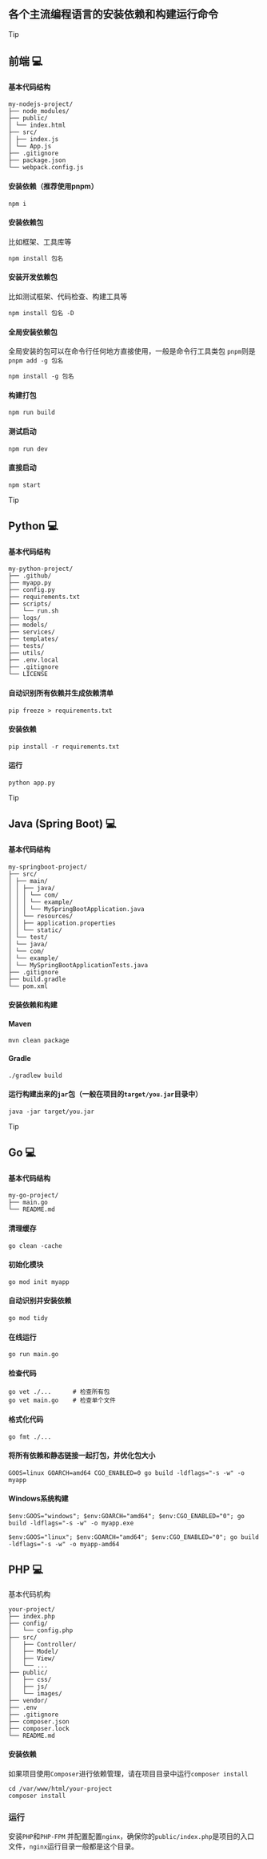 ## 各个主流编程语言的安装依赖和构建运行命令

> [!TIP]
> ## 前端 💻

#### 基本代码结构
```
my-nodejs-project/
├── node_modules/
├── public/
│ └── index.html
├── src/
│ ├── index.js
│ └── App.js
├── .gitignore
├── package.json
└── webpack.config.js
```
#### 安装依赖（推荐使用pnpm）
```
npm i
```


#### 安装依赖包
比如框架、工具库等
```
npm install 包名
```

#### 安装开发依赖包
比如测试框架、代码检查、构建工具等
```
npm install 包名 -D
```

#### 全局安装依赖包

全局安装的包可以在命令行任何地方直接使用，一般是命令行工具类包
`pnpm`则是`pnpm add -g 包名`
```
npm install -g 包名
```


#### 构建打包
```
npm run build
```

#### 测试启动
```
npm run dev
```
#### 直接启动
```
npm start
```

> [!TIP]
> ## Python 💻

#### 基本代码结构
```
my-python-project/
├── .github/
├── myapp.py
├── config.py
├── requirements.txt
├── scripts/
│   └── run.sh
├── logs/
├── models/
├── services/
├── templates/
├── tests/
├── utils/
├── .env.local
├── .gitignore
└── LICENSE
```

#### 自动识别所有依赖并生成依赖清单
```
pip freeze > requirements.txt
```

#### 安装依赖
```
pip install -r requirements.txt
```

#### 运行
```
python app.py
```


> [!TIP]
> ## Java (Spring Boot) 💻

#### 基本代码结构
```
my-springboot-project/
├── src/
│ ├── main/
│ │ ├── java/
│ │ │ └── com/
│ │ │ └── example/
│ │ │ └── MySpringBootApplication.java
│ │ └── resources/
│ │ ├── application.properties
│ │ └── static/
│ └── test/
│ └── java/
│ └── com/
│ └── example/
│ └── MySpringBootApplicationTests.java
├── .gitignore
├── build.gradle
└── pom.xml
```

#### 安装依赖和构建

#### Maven
```
mvn clean package
```
#### Gradle
```
./gradlew build
```
#### 运行构建出来的`jar`包（一般在项目的`target/you.jar`目录中）
```
java -jar target/you.jar
```

> [!TIP]
> ## Go 💻


#### 基本代码结构
```
my-go-project/
├── main.go
└── README.md
```

#### 清理缓存
```
go clean -cache
```
#### 初始化模块
```
go mod init myapp
```
#### 自动识别并安装依赖
```
go mod tidy
```
#### 在线运行
```
go run main.go
```

#### 检查代码
```
go vet ./...      # 检查所有包
go vet main.go    # 检查单个文件
```
#### 格式化代码
```
go fmt ./...
```

#### 将所有依赖和静态链接一起打包，并优化包大小
```
GOOS=linux GOARCH=amd64 CGO_ENABLED=0 go build -ldflags="-s -w" -o myapp
```

#### Windows系统构建
```
$env:GOOS="windows"; $env:GOARCH="amd64"; $env:CGO_ENABLED="0"; go build -ldflags="-s -w" -o myapp.exe
```
```
$env:GOOS="linux"; $env:GOARCH="amd64"; $env:CGO_ENABLED="0"; go build -ldflags="-s -w" -o myapp-amd64
```

## PHP 💻

基本代码机构
```
your-project/
├── index.php
├── config/
│   └── config.php
├── src/
│   ├── Controller/
│   ├── Model/
│   ├── View/
│   └── ...
├── public/
│   ├── css/
│   ├── js/
│   └── images/
├── vendor/
├── .env
├── .gitignore
├── composer.json
├── composer.lock
└── README.md
```

#### 安装依赖

如果项目使用`Composer`进行依赖管理，请在项目目录中运行`composer install`
```
cd /var/www/html/your-project
composer install
```

### 运行

安装`PHP`和`PHP-FPM` 并配置配置`nginx`，确保你的`public/index.php`是项目的入口文件，`nginx`运行目录一般都是这个目录。

